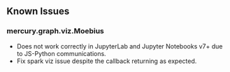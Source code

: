 ## Known Issues

### mercury.graph.viz.Moebius
- Does not work correctly in JupyterLab and Jupyter Notebooks v7+ due to JS-Python communications.
- Fix spark viz issue despite the callback returning as expected.
